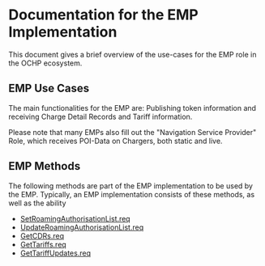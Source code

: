 # Documentation for the EMP Implementation

This document gives a brief overview of the use-cases for the EMP role in the OCHP ecosystem.

## EMP Use Cases

The main functionalities for the EMP are: Publishing token information and receiving Charge Detail Records and Tariff information.

Please note that many EMPs also fill out the "Navigation Service Provider" Role, which receives POI-Data on Chargers, both static and live.



## EMP Methods
The following methods are part of the EMP implementation to be used by the EMP.
Typically, an EMP implementation consists of these methods, as well as the ability 
- [SetRoamingAuthorisationList.req](#setroamingauthorisationlistreq)
- [UpdateRoamingAuthorisationList.req](#updateroamingauthorisationlistreq)
- [GetCDRs.req](#getcdrsreq)
- [GetTariffs.req](#gettariffsreq)
- [GetTariffUpdates.req](#gettariffupdatesreq)
